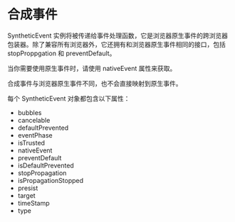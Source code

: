 # 合成事件

SyntheticEvent 实例将被传递给事件处理函数，它是浏览器原生事件的跨浏览器包装器。除了兼容所有浏览器外，它还拥有和浏览器原生事件相同的接口，包括 stopProppgation 和 preventDefault。

当你需要使用原生事件时，请使用 nativeEvent 属性来获取。

合成事件与浏览器原生事件不同，也不会直接映射到原生事件。

每个 SyntheticEvent 对象都包含以下属性：

- bubbles
- cancelable
- defaultPrevented
- eventPhase
- isTrusted
- nativeEvent
- preventDefault
- isDefaultPrevented
- stopPropagation
- isPropagationStopped
- presist
- target
- timeStamp
- type